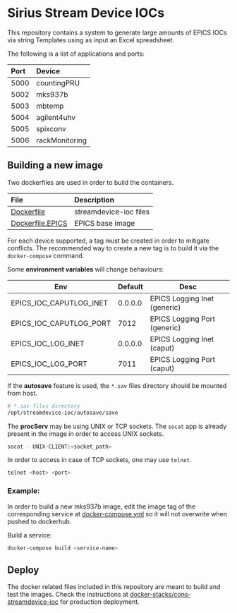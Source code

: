 # Sirius Stream Device IOCs
This repository contains a system to generate large amounts of EPICS IOCs via string Templates using as input an Excel spreadsheet.

The following is a list of applications and ports:

|Port|    Device    |
|:---|:-------------|
|5000|countingPRU   |
|5002|mks937b       |
|5003|mbtemp        |
|5004|agilent4uhv   |
|5005|spixconv      |
|5006|rackMonitoring|

## Building a new image

Two dockerfiles are used in order to build the containers.

|                File                |      Description      |
|:-----------------------------------|:----------------------|
|[Dockerfile](Dockerfile)            | streamdevice-ioc files|
|[Dockerfile.EPICS](Dockerfile.EPICS)| EPICS base image      |


For each device supported, a tag must be created in order to mitigate conflicts. The recommended way to create a new tag is to build it via the `docker-compose` command.

Some **environment variables** will change behaviours:

|Env|Default|Desc|
|---|---|---|
|EPICS_IOC_CAPUTLOG_INET|0.0.0.0|EPICS Logging Inet (generic)|
|EPICS_IOC_CAPUTLOG_PORT|7012|EPICS Logging Port (generic)|
|EPICS_IOC_LOG_INET|0.0.0.0|EPICS Logging Inet (caput)|
|EPICS_IOC_LOG_PORT|7011|EPICS Logging Port (caput)|

If the **autosave** feature is used, the `*.sav` files directory should be mounted from host.
```bash
# *.sav files directory
/opt/streamdevice-ioc/autosave/save
```
The **procServ** may be using UNIX or TCP sockets. The `socat` app is already present in the image in order to access UNIX sockets.
```bash
socat - UNIX-CLIENT:<socket_path>
```
In order to access in case of TCP sockets, one may use `telnet`.
```bash
telnet <host> <port>
```

### Example:
In order to build a new mks937b image, edit the image tag of the corresponding service at [docker-compose.yml](./docker-compose.yml) so it will not overwrite when pushed to dockerhub.

Build a service:
```bash
docker-compose build <service-name>
```

## Deploy
The docker related files included in this repository are meant to build and test the images. Check the instructions at [docker-stacks/cons-streamdevice-ioc](https://gitlab.cnpem.br/con/docker-stacks/tree/master/cons-streamdevice-ioc) for production deployment.
